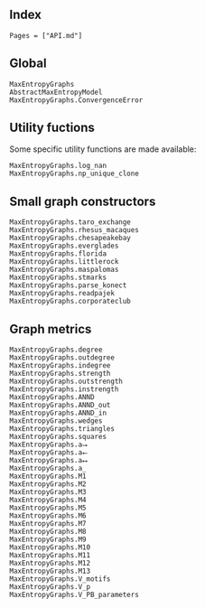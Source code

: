## Index

```@index
Pages = ["API.md"]
```

## Global
```@docs
MaxEntropyGraphs
AbstractMaxEntropyModel
MaxEntropyGraphs.ConvergenceError

```

## Utility fuctions
Some specific utility functions are made available:

```@docs
MaxEntropyGraphs.log_nan
MaxEntropyGraphs.np_unique_clone
```


## Small graph constructors
```@docs
MaxEntropyGraphs.taro_exchange
MaxEntropyGraphs.rhesus_macaques
MaxEntropyGraphs.chesapeakebay
MaxEntropyGraphs.everglades
MaxEntropyGraphs.florida
MaxEntropyGraphs.littlerock
MaxEntropyGraphs.maspalomas
MaxEntropyGraphs.stmarks
MaxEntropyGraphs.parse_konect
MaxEntropyGraphs.readpajek
MaxEntropyGraphs.corporateclub
```



## Graph metrics
```@docs
MaxEntropyGraphs.degree
MaxEntropyGraphs.outdegree
MaxEntropyGraphs.indegree
MaxEntropyGraphs.strength
MaxEntropyGraphs.outstrength
MaxEntropyGraphs.instrength
MaxEntropyGraphs.ANND
MaxEntropyGraphs.ANND_out
MaxEntropyGraphs.ANND_in
MaxEntropyGraphs.wedges
MaxEntropyGraphs.triangles
MaxEntropyGraphs.squares
MaxEntropyGraphs.a⭢
MaxEntropyGraphs.a⭠
MaxEntropyGraphs.a⭤
MaxEntropyGraphs.a̲
MaxEntropyGraphs.M1
MaxEntropyGraphs.M2
MaxEntropyGraphs.M3
MaxEntropyGraphs.M4
MaxEntropyGraphs.M5
MaxEntropyGraphs.M6
MaxEntropyGraphs.M7
MaxEntropyGraphs.M8
MaxEntropyGraphs.M9
MaxEntropyGraphs.M10
MaxEntropyGraphs.M11
MaxEntropyGraphs.M12
MaxEntropyGraphs.M13
MaxEntropyGraphs.V_motifs
MaxEntropyGraphs.V_p
MaxEntropyGraphs.V_PB_parameters
```


